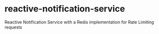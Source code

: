 # reactive-notification-service
Reactive Notification Service with a Redis implementation for Rate Limiting requests
